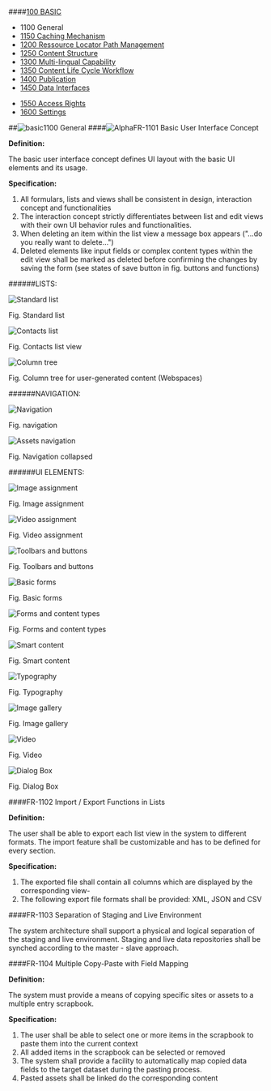 ####[100 BASIC](https://github.com/massiveart/sulu-docs/tree/master/system-requirements/100-basic "100 BASIC")

* 1100 General
* [1150 Caching Mechanism](https://github.com/massiveart/sulu-docs/tree/master/system-requirements/100-basic/1150_caching.md "1150 Caching Mechanism")
* [1200 Ressource Locator Path Management](https://github.com/massiveart/sulu-docs/tree/master/system-requirements/100-basic/1200_rlp.md "1200 Ressource Locator Path Management")
* [1250 Content Structure](https://github.com/massiveart/sulu-docs/tree/master/system-requirements/100-basic/1250_content-structure.md "1250 Content Structure")
* [1300 Multi-lingual Capability](https://github.com/massiveart/sulu-docs/tree/master/system-requirements/100-basic/1300_multi-lingual-capability.md "1300 Multi-lingual Capability")
* [1350 Content Life Cycle Workflow](https://github.com/massiveart/sulu-docs/tree/master/system-requirements/100-basic/1350_clc.md "1350 Content Life Cycle Workflow")
* [1400 Publication](https://github.com/massiveart/sulu-docs/tree/master/system-requirements/100-basic/1400_publication.md "1400 Publication")
* [1450 Data Interfaces](https://github.com/massiveart/sulu-docs/tree/master/system-requirements/100-basic/1450_data-interfaces.md "1450 Data Interfaces")

<!--* [1500 Security](https://github.com/massiveart/sulu-docs/tree/master/system-requirements/100-basic/1500_security.md "1500 Security")-->
* [1550 Access Rights](https://github.com/massiveart/sulu-docs/tree/master/system-requirements/100-basic/1550_access-rights.md "1550 Access Rights")
* [1600 Settings](https://github.com/massiveart/sulu-docs/tree/master/system-requirements/100-basic/1600_settings.md "1600 Settings")

##![basic](https://raw.github.com/massiveart/sulu-docs/master/system-requirements/images/basic.png)1100 General
####![Alpha](https://raw.github.com/massiveart/sulu-docs/master/system-requirements/images/alpha.png)FR-1101 Basic User Interface Concept

**Definition:**

The basic user interface concept defines UI layout with the basic UI elements and its usage.

**Specification:**

1. All formulars, lists and views shall be consistent in design, interaction concept and functionalities
1. The interaction concept strictly differentiates between list and edit views with their own UI behavior rules and functionalities.
1. When deleting an item within the list view a message box appears ("…do you really want to delete…")
1. Deleted elements like input fields or complex content types within the edit view shall be marked as deleted before confirming the changes by saving the form (see states of save button in fig. buttons and functions)

######LISTS:

![Standard list](https://raw.github.com/massiveart/sulu-docs/master/system-requirements/images/list_general.png)

Fig. Standard list

![Contacts list](https://raw.github.com/massiveart/sulu-docs/master/system-requirements/images/list_contacts.png)

Fig. Contacts list view

![Column tree](https://raw.github.com/massiveart/sulu-docs/master/system-requirements/images/column-tree.png)

Fig. Column tree for user-generated content (Webspaces)

######NAVIGATION:

![Navigation](https://raw.github.com/massiveart/sulu-docs/master/system-requirements/images/navigation.png)

Fig. navigation

![Assets navigation](https://raw.github.com/massiveart/sulu-docs/master/system-requirements/images/navigation-collapsed.png)

Fig. Navigation collapsed

######UI ELEMENTS:

![Image assignment](https://raw.github.com/massiveart/sulu-docs/master/system-requirements/images/asset-assignment.png)

Fig. Image assignment

![Video assignment](https://raw.github.com/massiveart/sulu-docs/master/system-requirements/images/video-assignment.png)

Fig. Video assignment

![Toolbars and buttons](https://raw.github.com/massiveart/sulu-docs/master/system-requirements/images/buttons_functions.png)

Fig. Toolbars and buttons

![Basic forms](https://raw.github.com/massiveart/sulu-docs/master/system-requirements/images/basic-forms.png)

Fig. Basic forms

![Forms and content types](https://raw.github.com/massiveart/sulu-docs/master/system-requirements/images/forms.png)

Fig. Forms and content types

![Smart content](https://raw.github.com/massiveart/sulu-docs/master/system-requirements/images/smart-content.png)

Fig. Smart content

![Typography](https://raw.github.com/massiveart/sulu-docs/master/system-requirements/images/typography.png)

Fig. Typography

![Image gallery](https://raw.github.com/massiveart/sulu-docs/master/system-requirements/images/image-gallery.png)

Fig. Image gallery

![Video](https://raw.github.com/massiveart/sulu-docs/master/system-requirements/images/video.png)

Fig. Video

![Dialog Box](https://raw.github.com/massiveart/sulu-docs/master/system-requirements/images/dialog-box.png)

Fig. Dialog Box

####FR-1102 Import / Export Functions in Lists

**Definition:**

The user shall be able to export each list view in the system to different formats. The import feature shall be customizable and has to be defined for every section.

**Specification:**

1. The exported file shall contain all columns which are displayed by the corresponding view-
1. The following export file formats shall be provided: XML, JSON and CSV


####FR-1103 Separation of Staging and Live Environment

The system architecture shall support a physical and logical separation of the staging and live environment. Staging and live data repositories shall be synched according to the master - slave approach.

####FR-1104 Multiple Copy-Paste with Field Mapping

**Definition:**

The system must provide a means of copying specific sites or assets to a multiple entry scrapbook.

**Specification:**

1. The user shall be able to select one or more items in the scrapbook to paste them into the current context
1. All added items in the scrapbook can be selected or removed
1. The system shall provide a facility to automatically map copied data fields to the target dataset during the pasting process.
1. Pasted assets shall be linked do the corresponding content


